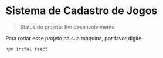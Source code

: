 <h1>Sistema de Cadastro de Jogos</h1>

> Status do projeto: Em desenvolvimento

Para rodar esse projeto na sua máquina, por favor digite:

```
npm instal react
